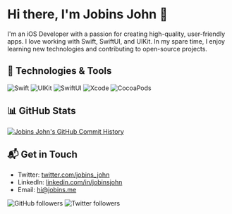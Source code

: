 # Hi there, I'm Jobins John 👋

I'm an iOS Developer with a passion for creating high-quality, user-friendly apps. I love working with Swift, SwiftUI, and UIKit. In my spare time, I enjoy learning new technologies and contributing to open-source projects.

## 🔧 Technologies & Tools

![Swift](https://img.shields.io/badge/Swift-%23FA7343.svg?style=for-the-badge&logo=swift&logoColor=white)
![UIKit](https://img.shields.io/badge/UIKit-%23007ACC.svg?style=for-the-badge&logo=apple&logoColor=white)
![SwiftUI](https://img.shields.io/badge/SwiftUI-%23007ACC.svg?style=for-the-badge&logo=apple&logoColor=white)
![Xcode](https://img.shields.io/badge/Xcode-%23147EFB.svg?style=for-the-badge&logo=xcode&logoColor=white)
![CocoaPods](https://img.shields.io/badge/CocoaPods-%23E05D6F.svg?style=for-the-badge&logo=cocoapods&logoColor=white)

## 📊 GitHub Stats

[![Jobins John's GitHub Commit History](https://github-readme-stats.vercel.app/api?username=jobins-musashi&theme=radical&show_icons=true)](https://github.com/jobins-musashi)


## 📬 Get in Touch

- Twitter: [twitter.com/jobins_john](https://twitter.com/jobins_john)
- LinkedIn: [linkedin.com/in/jobinsjohn](https://linkedin.com/in/jobinsjohn)
- Email: [hi@jobins.me](mailto:hi@jobins.me)

![GitHub followers](https://img.shields.io/github/followers/jobins-musashi?style=social)
![Twitter followers](https://img.shields.io/twitter/follow/jobins_john?style=social)
